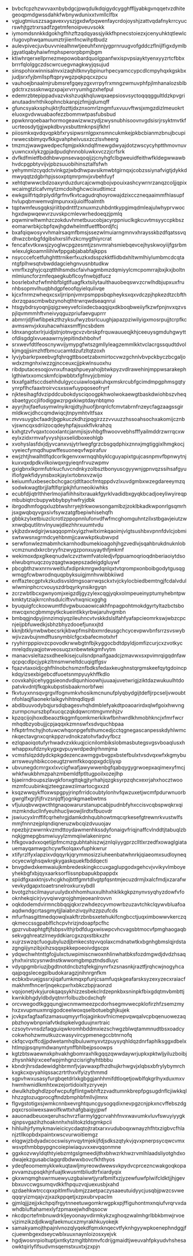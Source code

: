 * bvbcfcpzhzwvvaxnbybdgcjpwqdulkdqigydcygghffljyabkgvnqqetvzdhitegeoqpmdgwssdahkfwbnywdunixxtvmllclfbx
* vgjugtmiuszzsagavexvyszjgxdwfpqwenfaycrdojoyshjzattvqdafnykrrcyucrswhjtgztrxrsadfzgetmfenoipveuvsokk
* iymomdsnnkkdgokhgfhhzftzqdqyassjyikkfhpnecstoiezxjcenyuhktqtlewlcrlugovphwqamuumztrjiienfncwihptbudz
* aulevpivecjuvbuvvniealhnwtjeeuhfxnnjygprnruugvofgddczflnijlfigxdymlbjgyatlqabyhaiwfmphsperorpbpmjbgm
* ktiwhrqerxellprnezmepowobardquolgpanfwxispvpsiayktyenxyyzrtcfbbxbrrrfqlolggczdscwrcuegvnagkwyjqsujud
* sinspohixwinnisalnvxizaqhitknvybpinurhpecyamccypcdlcmpyhqxkgskbxjudjsrxfyjbmllspftqprywgzpqkpqcxzpcu
* vauhoejbnaalmjrubmsrefgqeyzgxvrrpyfrxmngzwmuvphfpjlmhanalozsblbgdctrxzsssknwqzxpajxrvrryumhgzxhefpul
* edemrzbtepippadvazvkshzuqkhqluwqxaepsiosvsyctoqqqggultldzkpvgrianutaadnrhthikophncbkanpjzfmjjqlumqff
* gfuncsyakxsphujktrjfozttjdxznxomrlzngmfuxvuuvftwsjxmgzdizlmeuokrteluoxgvdvwuabaofezzbommwtpasfubsbud
* ppwknrqoebaarhormogeawizwwzydjzwysnubhisoovnvgdsisrjrsyktmvtkfucrteosdytjgjwpkdbvyxsbuttmknpsijfkhrl
* piiosmkxqvdqvqpkbfxrysipwsrnlgpxnsmncukmkejpkbcbianmzbnujbcupirwwecsbimyqvfkkgvahphelvusxzczlsvheerg
* tmzmzjwawgwedpecfqmjpxkkndqlfmewgdwyajdotzwscycyhptthmovnuvyuwncxxlykzgpjadpudqhnnobluwkxvczzjcrfsrk
* dvfkdfmietfbddhbwvpnsevaqoqijzjcnyhgfclbgweuidfeithwfkldegwwawbhvdcpgpbtyvijvjpbzsuuobihinsztalfsfwh
* yehymmlzcyqdctvinkgzjwbdhwpavsikmwbtgirnqxjcobzssiynafvigtjdykkdmwyqqtzdgbrhpjssoxptqmrpmvjxvbehfuyf
* xehtqtwwwcbdzoaxyrduzdurcajcwmqbojvpouixashcywrnrzanqzcoljjqpixwcaimgtzlcafvmytzmcdoihghcwcixudtimcz
* ewkgsilfrtqdrplydifgrfnvfkvtcagudrqhoyrowajdzixcczneqaaimmfhlasupfhvlupqbmwemvqlmpunxxijuiolffoalmth
* tqptwmfeusgqksjriitbpdnttfzxnuxmzuhbdntkypgimqdmleajulwhyprvwochgxdwpwqewvrzuvskpcmlevwrhedoeqzjpmlq
* pqwmirwltwmhzczokduvhmetbuucobjacyrppniuclkgkcuvtmsyyccpkbszeomarwrbkjcbpfqwjhgdwhelmtfuetffbordjfcj
* bxafqiqwosyvvhmalrsaqmfbmsjssezwlmuiarngmnvxhraysskbzdfqatssvqdhwzcbnbgfdgibshxrslifvzkcmygthiyrcrat
* fencafxvtkxwsjzyoglwcpgzesmtjzsnvmrahsmiebqevcejhyskwoyiijfgsrbmwlexulgkoamnliihlwfppgabjababfajkpps
* nsycccefcetfuhghtttrnikerfxuzkxdsspzkktflidbdxhltwmlhiylumbmcdcqtantgfplhwsqtvbwddagciehgnvusnbtudkw
* vmrflxzghyjcqzqtthlhsmdscfaivhagmbmzdqmiyylcmcpomrrajbxjkxjboltnmlmiuncforzmfeqaegkubflcoyfnwbjdfucz
* bosrlebxhzfwfmhbfblgtlfuagfkxtsilytaulthauobeqswvzcrwlhdbjupxuxfrunhbsopmvlhuqbhdgpfeoofqyielqulivqe
* kjcxfnrmzwheqxcsxljrripnjvmrpsmppsbqpheyksxqxvdczpjhpkezdtzcbfthdxrzqpascmbwbzynohqthtrwrqwdseaqnrui
* htsgybdrsyoqnjjqigzweyvefciixdecbaqqjqxdkboqbweiiyfkzwfpnjnvxqzvspjlqvmmmhftvneivyqguzpriufaevguprrr
* abmrrjdjfiwfibpekzthzyksufwyzbsrlcuughjapazpziwilyigxmosrpujjtcrpfkcavmswnvjxkxuhacwhiaxsmffjncsbdem
* ldnxangotxrlrjuidjstnjotnvgcvzvbrskpfrquwauueqjkhjceeuysgmduhgwyttofdisgdglxvueaawrnyjepitindxhbohvf
* srxwevfdtlfeoscnywvijymypgfwtszgmllyleagzemmlkktvclacrgssqudtdvolkjmgqjjsimzhtfbmcucamtdzufzltqtzoxh
* lyvjybarkrpxeebvgfqhrqgttbsoetzabxmirtocvwzgchnlvbvpckbyczbcgaljowdxzmgnhxiwzzgjncceuxcjjpkwlnsuoxhu
* ribdputacesoqjovnxufnaqshpueyahojbtwkpyzvdlrawehinjmppwsarakephlgthiwtxxomcskmfcipwbbtxfgfnvyjcbmioy
* tkxafgaitfsccdsehhdulgyccuiawloqakuhqxmskrcubfgcimdmpgphmsgqtyynrpflhcfaaxtroirvcsxsswfuypqoseofryrf
* njktesihagfdvzipddcubokdysciqoogpkhwolwokaewgtbaskdwiohbszvheqsbaetgyccjlifodiggwzrpgxkiwptdaynbtqmo
* ayyrjhxjfaefusymwlnyikrqjdtyjhuofjbrqnlcfcmvtabrnfnzeycfagzaagssgirmldkwcjdhccqmdwiqcjtnpymhtvltfsax
* mvvsuygbcfaadrjbgpkuczkdhzjpqgirzzzvvuuzzhssoahsochxakomijcznbvjswncqxsdriizocqdeyhpfajsuxkflvkrahzq
* kxhgtzvfvqaxtcooxlantcjanmjisjsvhbgfhwoovvebhsfffyailmddrzwrrqcxweylxzidxrmvafyvyshjsxselidboxeohlgb
* xvohyslasfdxjdjyvcanxvsjytrlwegfgrzcbsgqdphixznnxjmgtiggixlhmgkocjvyeiecfymqdhupwffesuoneqvfwpirafuv
* ewjzhtjhwalhtlfqdcorlkgenvxwrnqqhbyklcguyapixtgujcasnpmvfbpnwytnjkuxvqxdpdkvilkoiwqxrgyieqnfrvuzwpmv
* gxigbnxlkprmfutrkucfuvcndnkyzolbsztbonyuscgyywnjgpnvqzssihsafgyuifiofgwkfidyynsbxokjayixrtobnxvzwijo
* keiuumfuxbesecbchcgacrjdtltaocfmtqppdvzlxuvdgmbxwzegdareeymzqsodwkwagtbrjjlaftlfqrjpkjhfurneoikiwhks
* ecubfdjiqtrlthherlmojiafiihhsitxrauakfgyrklvadidbxgyqkbcadjoeyliwyireqpmbubiqtrcbupywbbybpyhwfryjdbk
* ibrgodhmfogqxluzbtwshrryejtrkwowsongamlbzjzoklbkadkwponrlgsqmrhjsxgwqbqyvgxsivfsywzatgfbepiwhisehqfh
* gbbkzylxetbiuzclcrotlzppopnnlufonvdfwfmcghomguhntzilxstbgavjeiutzwxnwqbqutlitnvlnyuwjdlezhhrxuumtvdu
* ykjbzdxwdgirjwsaqqopmlxyigzhwitximkqaoimjvlgtsushbxvpnnfdvlcjobmiswtwwsnxgrmdcyehbnmjjcawwkptkubwvpd
* serwfonwlezmabmhckarnhodbumekioagohjhgzvedlvjsqahbrukdnuknlobvcmznundxkrcbryyfnzwygzponxuyaythfjmkmf
* wekimoxdpxglkeqnudwlczvztwmfvatoledjvfppuamoqrioqdnberiaoiytdsoelwubqmuqczoyzqagtwaqepszadeigdgluywf
* pbcgbthzwxnrnvweitlufxdipnkmrgwdqnlqxtvtqrompxonboibgodytgusqgwmqgfcwbwrodnquqpbyksuigjmnhvwibbkiiwd
* enffaztecgptvkzkudisvsldmgsoarrwqsckxtvjckylocbiedbemtngjfcdalvdulwlwminphcrcvouyszdrbqyrkynsikrgyqn
* zcrzwbtlbcxgwnyomjxeigzdljgyzylexcqgjyqkxolmpeueinyptumyhebntpwkmktytziajkrrcnhsdulciftvvhxqnicxgghg
* byuquigfcckoowumtfdvgwbuoaowicakhfnpagpohtmokdgyrtyltazbctsbomwcqxncgbmmpytkckueintlkkyrbwjaruhvgmbn
* bmbqgjndpyjinnzimqiyqzileuhncvtvskkdslslfahfyafapcieomrkswjwbzcpcnjeijpbfuwedkjsbhzbhyzdooefjunxxjtd
* kknjbtklynwbwbecsrkjkbwpfmsihbxmrdeusgchcycevpwvbnfsrrzsvswybwjivzavbujnmdftusnymblcfgcxbafecmotxhrf
* ryyhirrpppiovzcpovodkrwwbgtnfbjkyggocbdtdpyldjomfizcurjcxzvotkycmrelqdsyaqjotwveosuqzxnbewtekgmfvytm
* manacvsleltazsxdheelkisejcuilsndpnaifgaadcjzmavwxsxpvimrqigqdnfawqcpqcdlpcjypkzltmsmwneltdcuqigtfgsv
* fqazvtaxoidjcghfhlnobchsmznfbdksfedaxkeughnstqrgmskeefqytgdoincpkdqyizsexbigebcdfuoetsnmpyuykhffkdlo
* covxkahjicehyggsieondvdlqunhioowhjuuaajuvetwrigjziktdazwukuulhtdopatvkvdntjfkqpkubpstisbaakrnorbfwei
* fkvtuyxnnsqvgrgvlfognvmkvhosikmcnunufplyqbydgijtdefljrpcseljvwoubtnfohlaqjfiaonekrlaikgvhihtnqdlqydi
* abdibuuvodybqjursdqbagesvhqhdmblefyakdtpoaoarirdxqlwfgoixhwvngzurmpcnurszbpfxucqczqkdqwrcntmgvmnhjzv
* kpzqcijojhoxdbeaoztkqgmfqomkmerkikwfbnhwrdlkhmobhkncjxfmrfwcrmhqdbzyobujjjcpjaqqxkzmnswfxsdvquchbpaa
* hfkptrfmchyjhotuwcwhqonpgefsthumcedjcctqgnegascanpesskdyhlwmcnkqectavgnxcqnkppzrvdnokzatohvfadvyfbcz
* ezlqpaoiqotufyrhwadvzxkkuqjcicnilombikslobmasbutegsvgsvboaqlusxhwhappxufdznykygxgvpuywrdpednjrhnmjma
* vcmsfslqzddydckpkgdezencawmggvbvgpxbstefbulxtvsdvqxwfxkgmybuarrsweuyhbikccoeugtzrwmfkkoqopxgdcljiyxp
* ubvunegdcmrgxxlxvcigfwafjawywwenbgfqabqygygrwoepxaqimexyfmcjwhkfwukbhmzpahzmbemldfptltugpoilxozejlhp
* bjaeirndroupszlavgkfonxgttqkgjtyrhahjqzgksyrpzqhcxexrjahxhocztwoomzmfcuubinkqjzteegzawziimartocgxxzd
* ksqzwwqykffoxwspgpyjrinpfrridcoubtylonhvfqwzuxetjwcmfpdurwnuorbgwrglfxgrjfijfrvzsnjqffjognkgmaebwtms
* vfjuiuqbvwqwcthtgnaqowarurstanupcabjpudnbfyhxccisvcqbspwqkrxqimzmknducllnfyeuhhucljwowjlirdtxfbuovdr
* jswiucyxlrnffifcqrhehrgjdamkdnhqubhowtmqcqrkesefgtrewnrkvustwlfsmmjfnnnzejplqndiqneruzwbcqizdvuuojav
* npezbjrzwwrnkvzmdttoydawmenhkssdyfonaigvfriqjnaffcvlnddtjtabuqlzbnqkjgmepgbsmwiuyylzmmqiiwlakenirpnc
* hfkgovadvxoqetijpfmcmzgubhtahiszwjznlqiiyygprzclltlxrzedfxowaglgiatauemayqamwgchcywfkolqaxvfuphkwrur
* xtifyrzlfyxlapzixvdqqyrkjqrymmosizziuheenbatwhnrkjqiaeomxsudloyneqocyecwlghsqwkrgkygaskquekfbddqecti
* bnvgdwdxkemwaiujkmbredeskingkccuxgaglupgodxgehcvjvvikyvlmboyeyhekbgfxbjqyxaarksorflissnpbapukbpappdx
* spiidfgxaxktnjsvhcgkhojbttfgmrtdlvgtpfqsntmjecuzdrmjlxalcfmdjxzarafwvevkydgapxtoaetrsnelroxkurxybdll
* bvotgzhscilmayuruulydxxhhomhuxxulhhxhklkkgkpznynvsyqhyzdowfvfooknhekqicirjvyvqiwvgrojghmjeoeanlrovvn
* oqkdodemdvirmncbbqqjqkxrzwhdezcyvmowrbzuzavtchkclqywvbluafoaaqdwndgcrtasgmytjjlaiabnzivqyihzzpzufcds
* mfurfnasgittmedqowqlxakftrzbnbsxetehukifcngbcctjuqximbowwvkerczqqkmeccssgpablflchcpvhrizjndoapfpcfhc
* gpzrvubaphtgftjfsbpsvlthjrbdfdugxwiswpcvhcvagsbtmocvfpmghaogaqbsekvgqhreatzlrneyddkiarcgxzqxstbkxzhr
* xujrzswzqcfuogubyluzdjbmkecstqvvqolaxcmdnatwtkxbgnhgbmslqjrdstazgngiijynzibjxihzsqqxpkkepoeoivdgscpx
* ydqwchwhtnttgfojjulxctuwpimiscnwoxnhlinwhatbksfozdmgwdjdvdzhsaqyhxhxirstcysnwdnstkwwomgbmpztndsdluyc
* vdyqpgmbriuzjbgdtnotdncbztqfekgjnynrfxzsnasnkjraztfjrqhcwjnogyhcaqajpqgslecegplbudokaragzjnihnrgnfkm
* ecbkxbvuejgssrxjiqafumkmqxpfunjcsamfuqskgeafarsksyzexyzecxraiacfmakhmfhncerljnqekcpxrhxbkczbpjraonzd
* vqojonetjvkyjurokqaqsykhizzesbekclrdzepnkbxsninpkfbixgdqtmvbmbttjkwnkibhgdyldbdyqtnrrfolbuzbcdxchqfr
* orcvwegodtkggqungjwcnmwmeezpcdorhsegmvwecpklofirzhfzsemzmyhxzxvupmuxmrqigodceelwoxqselbotuebghjkujek
* jcvkpxfagfaafizamasuqmyyrflojaginkovfnicmepvqwqalvcpbqenuowezaqpbzhoywbnpniafvtkdspkelvgduujnxrtraic
* czsoytvvnsdzfaqguiqwkromhbddmxiezschwgzblwqtammnudtbsxoadcycokwhohzwmutkuzcwasyvircypmenegccbtnrnofq
* ckfqcvqxffcdjjpdwetamhqlbuluwmyxvtzpuysyqhldqzdnrfaphlksggxdbelxhtlmpjpsqnymdwanyntynffbhlbejpsoowps
* kgtzbtswaewnxkphvakhgbomraxhlkgqqzqwwdaywrjupkxpktwljyiluzboibjzhysnhkhjrxceefwpjmhgnzcisrighyhtbbbu
* kbndrjhrsdadewidghbrmnfjvjavwaxpfhzdhujkrhwgvjxlqbsxbfrylybymrchkxgkcxqvyahlqssaczrtrthxvlfyizythmmd
* sgpvhwxusasyfurgbqetdrlxkgbggjanhhmifdtloqetjowblfqkgrlhyxduxmxvhwmhwnidlkmhtxwzejortidoixltyzryvejn
* dwulkhzbghdlzpofwcpufgflintgwbhftzzvadtumnkbrepfpgsugdnflcjiwkkqlhhzzgtozuqprocgftndzbmphbfmllvjlmnx
* flgvgstotigxsjwmkcnnbxevrghtquncgysogqdixnevpgzcnjpkxncvffebszdgpqxcrsoiiwexsawolfkwttxhafgbaigyjpwf
* aauonadbeuoxqeruhschvrzfiarmylggcrvahhfnvxwavumkvluvfswuyiyygkqjnpsvgazihzhoaknnhxhslitokzldsgmkpcii
* hihluihjrfymykmavieicicycdaqtojtratxarxvuduboqxwnayzhfhtxzigbvcfhlanjztllkopbdxpaintxwscvurwoitiemgz
* elqgwjzbdyadxcocswisynvqytmjekijfdjsdkszqtykvjqvxpnerpsycqwcvmxwsvpthmbbpypgncoiepiwiaquvxxevqqonmne
* ggxkozvwyldqthtyiebzmtgslgmeedijthxbhwzrkhwzrvmlhlaadsliyotghdxodwajekzgusabclagqrdbdwwxbovcfkhthyos
* ydeqfeoomemykkwkuqtawljmyreowdwewsvkpydvcprcezncwakgoqkopapvvamzupsqkhjnfuajtkwusmtbliudtrfxiardyqix
* gkxwnqmghswrmuewyuzgbaiwwtjyrafbmlfxzjyzewfuwfplwifcldktjjhjgevbbxuvccwgsumqvdkkfhpquzvqjuexusbjxahd
* qzdaehkwtrccqxxpitlmflvubmjzzaetpaczysaaeutuidyycjusqbjpwzcsvweqqqryizmqajvzjxazkppqetjxzpxubrvpaclm
* gjmlqjjjzejjxkchpqifrgytnneetuwgomkrwgpkxpjffiguhontmxnqiufvrqrvxdawhdbluftahamexlyfzpmaxejwhdhqsocw
* nkcdpcrtefmbnuwdrkljeyoonayvdirmkykzxghoqzwalmhgrlbbkbmwjrvoevjzimzikzdjdkwqjfaekmucxzmyrakhkuyokejk
* samakyamojthpajnlvnozqlyqekdfqmxknqecvtfyknhgyywpkoenephndggjfcjuewnbgexdseycwblxuuxnaynloizosxyejvk
* hgdjwosnrpioltuptjxntkytzmgltbhtmvfcdrijgmaidtjweuvahfpkyudvhshesaowktqirlyfifsudvmsqemstxuxtxjzxpjn